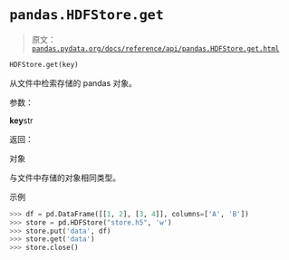 # `pandas.HDFStore.get`

> 原文：[`pandas.pydata.org/docs/reference/api/pandas.HDFStore.get.html`](https://pandas.pydata.org/docs/reference/api/pandas.HDFStore.get.html)

```py
HDFStore.get(key)
```

从文件中检索存储的 pandas 对象。

参数：

**key**str

返回：

对象

与文件中存储的对象相同类型。

示例

```py
>>> df = pd.DataFrame([[1, 2], [3, 4]], columns=['A', 'B'])
>>> store = pd.HDFStore("store.h5", 'w')  
>>> store.put('data', df)  
>>> store.get('data')  
>>> store.close() 
```
